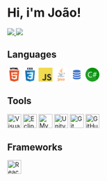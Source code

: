 # Hi, i'm João!
<div>
  <a href="https://github.com/joaogabrielfa/github-readme-stats">
    <img src="https://github-readme-stats.vercel.app/api?username=joaogabrielfa&show_icons=true&theme=dark&border_color=79ff97&title_color=79ff97"/>
  </a>
  <a href="https://github.com/joaogabrielfa/github-readme-stats">
    <img src="https://github-readme-stats.vercel.app/api/top-langs/?username=joaogabrielfa&theme=dark&border_color=79ff97&title_color=79ff97&layout=compact"/>
  </a>
</div>

## Languages
<div>
  <img title="HTML" src="https://raw.githubusercontent.com/github/explore/5b3600551e122a3277c2c5368af2ad5725ffa9a1/topics/html/html.png" width="32" height="32">
  <img title="CSS" src="https://raw.githubusercontent.com/github/explore/5b3600551e122a3277c2c5368af2ad5725ffa9a1/topics/css/css.png" width="32" height="32">
  <img title="JavaScript" src="https://raw.githubusercontent.com/github/explore/5b3600551e122a3277c2c5368af2ad5725ffa9a1/topics/javascript/javascript.png" width="32" height="32">
  <img title="Java" src="https://raw.githubusercontent.com/github/explore/5b3600551e122a3277c2c5368af2ad5725ffa9a1/topics/java/java.png" width="32" height="32">
  <img title="Sql" src="https://raw.githubusercontent.com/github/explore/5b3600551e122a3277c2c5368af2ad5725ffa9a1/topics/sql/sql.png" width="32" height="32">
  <img title="C#" src="https://raw.githubusercontent.com/github/explore/5b3600551e122a3277c2c5368af2ad5725ffa9a1/topics/csharp/csharp.png" width="32" height="32">
</div>

## Tools
<div>
  <img title="Visual Studio Code" src="https://cdn.simpleicons.org/visualstudiocode/ffffff" height="32" width="32"/>
  <img title="Eclipse IDE" src="https://cdn.simpleicons.org/eclipseide/ffffff" height="32" width="32"/>
  <img title="MySQL" src="https://cdn.simpleicons.org/mysql/ffffff" height="32" width="32"/>
  <img title="Unity" src="https://cdn.simpleicons.org/unity/ffffff" height="32" width="32"/>
  <img title="Git" src="https://cdn.simpleicons.org/git/ffffff" height="32" width="32"/>
  <img title="GitHub" src="https://cdn.simpleicons.org/github/ffffff" height="32" width="32"/>
</div>

## Frameworks
<div>
  <img title="React" height="32" width="32" src="https://cdn.simpleicons.org/react/ffffff"/>
</div>
